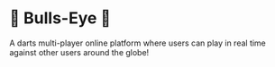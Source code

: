 # :dart: Bulls-Eye :dart:
A darts multi-player online platform where users can play in real time against other users around the globe!
